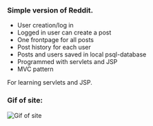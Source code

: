### Simple version of Reddit.  
- User creation/log in
- Logged in user can create a post
- One frontpage for all posts
- Post history for each user
- Posts and users saved in local psql-database
- Programmed with servlets and JSP
- MVC pattern

For learning servlets and JSP.
### Gif of site:  
![Gif of site](https://media.giphy.com/media/kyWYnDwjjTZ8lSenmP/giphy.gif)
